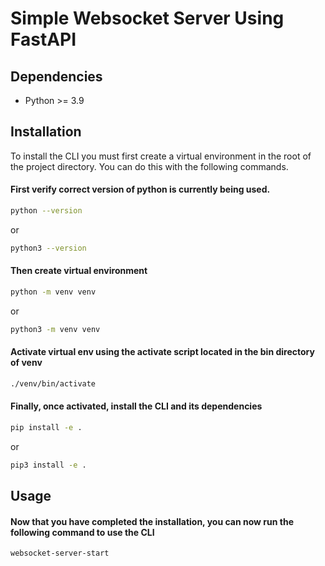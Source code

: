 # Simple Websocket Server Using FastAPI
## Dependencies
* Python >= 3.9

## Installation
To install the CLI you must first create a virtual environment in the root of the project directory. You can do this
with the following commands.
#### First verify correct version of python is currently being used.
```bash
python --version
```
or
```bash
python3 --version
```
#### Then create virtual environment
```bash
python -m venv venv
```
or 
```bash
python3 -m venv venv
```
#### Activate virtual env using the activate script located in the bin directory of venv
```bash
./venv/bin/activate
```
#### Finally, once activated, install the CLI and its dependencies
```bash
pip install -e .
```
or
```bash
pip3 install -e .
```
## Usage
#### Now that you have completed the installation, you can now run the following command to use the CLI
```bash
websocket-server-start
```